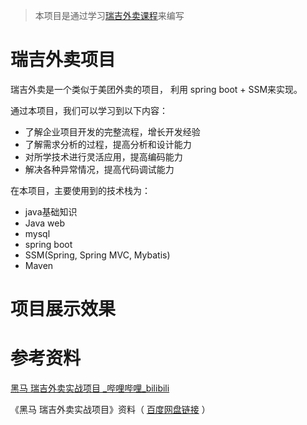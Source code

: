 > 本项目是通过学习[瑞吉外卖课程](https://www.bilibili.com/video/BV13a411q753?p=2&vd_source=52cd9a9deff2e511c87ff028e3bb01d2)来编写

# 瑞吉外卖项目

瑞吉外卖是一个类似于美团外卖的项目， 利用 spring boot + SSM来实现。

通过本项目，我们可以学习到以下内容：

- 了解企业项目开发的完整流程，增长开发经验
- 了解需求分析的过程，提高分析和设计能力
- 对所学技术进行灵活应用，提高编码能力
- 解决各种异常情况，提高代码调试能力

在本项目，主要使用到的技术栈为：

- java基础知识
- Java web
- mysql
- spring boot
- SSM(Spring, Spring MVC, Mybatis)
- Maven



# 项目展示效果









# 参考资料

[黑马 瑞吉外卖实战项目  _哔哩哔哩_bilibili](https://www.bilibili.com/video/BV13a411q753?p=14&vd_source=52cd9a9deff2e511c87ff028e3bb01d2)

《黑马 瑞吉外卖实战项目》资料（ [百度网盘链接](https://pan.baidu.com/share/init?surl=bxEy2bHiCYQtouifUppsTA&pwd=1234) ）
